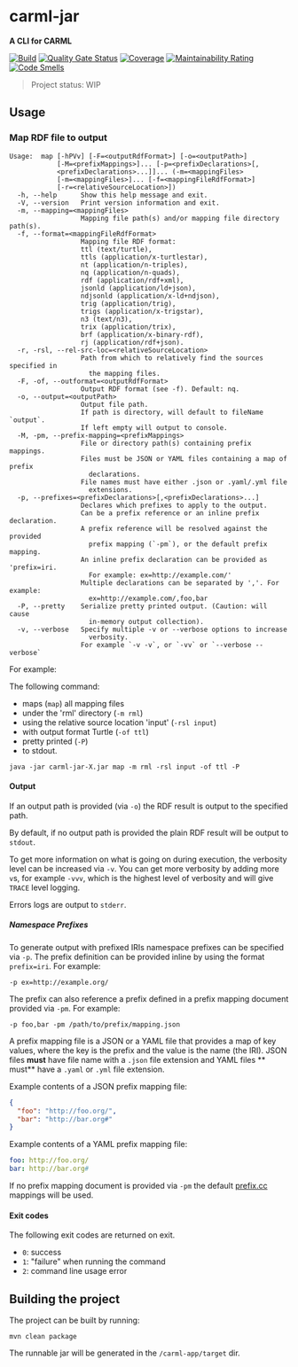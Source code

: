 # carml-jar

**A CLI for CARML**

[![Build](https://github.com/carml/carml-jar/actions/workflows/build.yml/badge.svg?branch=main)](https://github.com/carml/carml-jar/actions/workflows/build.yml)
[![Quality Gate Status](https://sonarcloud.io/api/project_badges/measure?project=carml_carml-jar&metric=alert_status)](https://sonarcloud.io/summary/new_code?id=carml_carml-jar)
[![Coverage](https://sonarcloud.io/api/project_badges/measure?project=carml_carml-jar&metric=coverage)](https://sonarcloud.io/summary/new_code?id=carml_carml-jar)
[![Maintainability Rating](https://sonarcloud.io/api/project_badges/measure?project=carml_carml-jar&metric=sqale_rating)](https://sonarcloud.io/summary/new_code?id=carml_carml-jar)
[![Code Smells](https://sonarcloud.io/api/project_badges/measure?project=carml_carml-jar&metric=code_smells)](https://sonarcloud.io/summary/new_code?id=carml_carml-jar)

> Project status: WIP

## Usage

### Map RDF file to output

```console
Usage:  map [-hPVv] [-F=<outputRdfFormat>] [-o=<outputPath>]
            [-M=<prefixMappings>]... [-p=<prefixDeclarations>[,
            <prefixDeclarations>...]]... (-m=<mappingFiles>
            [-m=<mappingFiles>]... [-f=<mappingFileRdfFormat>]
            [-r=<relativeSourceLocation>])
  -h, --help      Show this help message and exit.
  -V, --version   Print version information and exit.
  -m, --mapping=<mappingFiles>
                  Mapping file path(s) and/or mapping file directory path(s).
  -f, --format=<mappingFileRdfFormat>
                  Mapping file RDF format:
                  ttl (text/turtle),
                  ttls (application/x-turtlestar),
                  nt (application/n-triples),
                  nq (application/n-quads),
                  rdf (application/rdf+xml),
                  jsonld (application/ld+json),
                  ndjsonld (application/x-ld+ndjson),
                  trig (application/trig),
                  trigs (application/x-trigstar),
                  n3 (text/n3),
                  trix (application/trix),
                  brf (application/x-binary-rdf),
                  rj (application/rdf+json).
  -r, -rsl, --rel-src-loc=<relativeSourceLocation>
                  Path from which to relatively find the sources specified in
                    the mapping files.
  -F, -of, --outformat=<outputRdfFormat>
                  Output RDF format (see -f). Default: nq.
  -o, --output=<outputPath>
                  Output file path.
                  If path is directory, will default to fileName `output`.
                  If left empty will output to console.
  -M, -pm, --prefix-mapping=<prefixMappings>
                  File or directory path(s) containing prefix mappings.
                  Files must be JSON or YAML files containing a map of prefix
                    declarations.
                  File names must have either .json or .yaml/.yml file
                    extensions.
  -p, --prefixes=<prefixDeclarations>[,<prefixDeclarations>...]
                  Declares which prefixes to apply to the output.
                  Can be a prefix reference or an inline prefix declaration.
                  A prefix reference will be resolved against the provided
                    prefix mapping (`-pm`), or the default prefix mapping.
                  An inline prefix declaration can be provided as 'prefix=iri.
                    For example: ex=http://example.com/'
                  Multiple declarations can be separated by ','. For example:
                    ex=http://example.com/,foo,bar
  -P, --pretty    Serialize pretty printed output. (Caution: will cause
                    in-memory output collection).
  -v, --verbose   Specify multiple -v or --verbose options to increase
                    verbosity.
                  For example `-v -v`, or `-vv` or `--verbose --verbose`
```

For example:

The following command:

* maps (`map`) all mapping files
* under the 'rml' directory (`-m rml`)
* using the relative source location 'input' (`-rsl input`)
* with output format Turtle (`-of ttl`)
* pretty printed (`-P`)
* to stdout.

```console
java -jar carml-jar-X.jar map -m rml -rsl input -of ttl -P
```

#### Output

If an output path is provided (via `-o`) the RDF result is output to the specified path.

By default, if no output path is provided the plain RDF result will be output to `stdout`.

To get more information on what is going on during execution, the verbosity level can be increased via `-v`.
You can get more verbosity by adding more `v`s, for example `-vvv`, which is the highest level of verbosity and will
give `TRACE` level logging.

Errors logs are output to `stderr`.

##### Namespace Prefixes

To generate output with prefixed IRIs namespace prefixes can be specified via `-p`.
The prefix definition can be provided inline by using the format `prefix=iri`. For example:

```console
-p ex=http://example.org/
```

The prefix can also reference a prefix defined in a prefix mapping document provided via `-pm`. For example:

```console
-p foo,bar -pm /path/to/prefix/mapping.json
```

A prefix mapping file is a JSON or a YAML file that provides a map of key values, where the key is the prefix and
the value is the name (the IRI). JSON files **must** have file name with a `.json` file extension and YAML files **
must**
have a `.yaml` or `.yml` file extension.

Example contents of a JSON prefix mapping file:

```json
{
  "foo": "http://foo.org/",
  "bar": "http://bar.org#"
}
```

Example contents of a YAML prefix mapping file:

```yaml
foo: http://foo.org/
bar: http://bar.org#
```

If no prefix mapping document is provided via `-pm` the default [prefix.cc](https://prefix.cc) mappings will be used.

#### Exit codes

The following exit codes are returned on exit.

* `0`: success
* `1`: "failure" when running the command
* `2`: command line usage error

## Building the project

The project can be built by running:

```console
mvn clean package
```

The runnable jar will be generated in the `/carml-app/target` dir.
